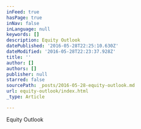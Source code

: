 ```yaml
---
inFeed: true
hasPage: true
inNav: false
inLanguage: null
keywords: []
description: Equity Outlook
datePublished: '2016-05-28T22:25:10.630Z'
dateModified: '2016-05-28T22:23:37.928Z'
title: ''
author: []
authors: []
publisher: null
starred: false
sourcePath: _posts/2016-05-28-equity-outlook.md
url: equity-outlook/index.html
_type: Article

---
```

Equity Outlook